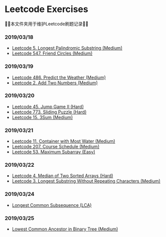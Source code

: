 # Leetcode Exercises
:tada::tada:本文件夹用于维护Leetcode刷题记录:tada::tada:
### 2019/03/18
* [Leetcode 5. Longest Palindromic Substring (Medium)](./DP/005.Longest_Palindromic_Substring/readme.md)
* [Leetcode 547. Friend Circles (Medium)](./DFS/547.Friend_Circles/readme.md)

### 2019/03/19
* [Leetcode 486. Predict the Weather (Medium)](./DP/486.Predict_the_Weather/readme.md)
* [Leetcode 2. Add Two Numbers (Medium)](./Linked-List/002.Add_Two_Numbers/readme.md)

### 2019/03/20

* [Leetcode 45. Jump Game II (Hard)](./Greedy/045.Jump_Game_II/readme.md)
* [Leetcode 773. Sliding Puzzle (Hard)](./BFS/773.Sliding_Puzzle/readme.md)
* [Leetcode 15. 3Sum (Medium)](./Two-pointers/015.3Sum/readme.md)

### 2019/03/21

* [Leetcode 11. Container with Most Water (Medium)](./Two-pointers/011.Container_with_Most_Water/readme.md)
* [Leetcode 207. Course Schedule (Medium)](./BFS/207.Course_Schedule/readme.md)
* [Leetcode 53. Maximum Subarray (Easy)](./DP/053.Maximum_Subarray/readme.md)

### 2019/03/22

* [Leetcode 4. Median of Two Sorted Arrays (Hard)](./Binary-Search/004.Median_of_Two_Sorted_Arrays/readme.md)
* [Leetcode 3. Longest Substring Without Repeating Characters (Medium)](./Two-pointers/003.Longest_Substring_Without_Repeating_Characters/readme.md)

### 2019/03/24

* [Longest Common Subsequence (LCA)](./DP/Longest_Common_Subsequence(LCS)/readme.md)

### 2019/03/25

* [Lowest Common Ancestor in Binary Tree (Medium)](./Tree/236.Lowest_Common_Ancestor/readme.md)
